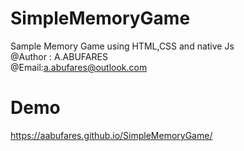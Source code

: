 # SimpleMemoryGame
Sample Memory Game using HTML,CSS and native Js <br />
 @Author : A.ABUFARES <br />
 @Email:a.abufares@outlook.com <br />
 
 # Demo <br />
 https://aabufares.github.io/SimpleMemoryGame/

 
